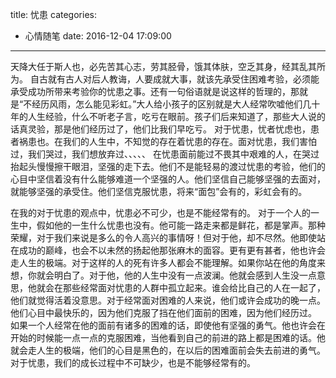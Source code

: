 title: 忧患
categories:
  - 心情随笔
date: 2016-12-04 17:09:00
---
天降大任于斯人也，必先苦其心志，劳其胫骨，饿其体肤，空乏其身，经其乱其所为。
 自古就有古人对后人教诲，人要成就大事，就该先承受住困难考验，必须能承受成功所带来考验你的忧患之事。还有一句俗语就是说这样的哲理的，那就是“不经历风雨，怎么能见彩虹。”大人给小孩子的区别就是大人经常吹嘘他们几十年的人生经验，什么不听老子言，吃亏在眼前。孩子们后来知道了，那些大人说的话真灵验，那是他们经历过了，他们比我们早吃亏。
对于忧患，忧者忧虑也，患者祸患也。在我们的人生中，不知觉的存在着忧患的存在。面对忧患，我们害怕过，我们哭过，我们想放弃过、、、、、
在忧患面前能过不畏其中艰难的人，在哭过抬起头慢慢擦干眼泪，坚强的走下去。他们不是能轻易的渡过忧患的考验，他们的心目中坚信着没有什么能够难道一个坚强的人。他们坚信自己能够坚强的去面对，就能够坚强的承受住。他们坚信克服忧患，将来“面包”会有的，彩虹会有的。
<!--more-->
在我的对于忧患的观点中，忧患必不可少，也是不能经常有的。
对于一个人的一生中，假如他的一生什么忧患也没有。他可能一路走来都是鲜花，都是掌声。那种荣耀，对于我们来说是多么的令人高兴的事情呀！但对于他，却不尽然。他即使站在成功的巅峰，也会不以未然的扬起他那张麻木的面容。更有更有甚者，他也许会走人生的极端。对于这样的人的死有许多人都会不能理解。如果你站在他的角度来想，你就会明白了。对于他，他的人生中没有一点波澜。他就会感到人生没一点意思，他就会在那些经常面对忧患的人群中孤立起来。谁会给比自己的人在一起了，他们就觉得活着没意思。对于经常面对困难的人来说，他们或许会成功的晚一点。他们心目中最快乐的，因为他们克服了挡在他们面前的困难，因为他们经历过。
如果一个人经常在他的面前有诸多的困难的话，即使他有坚强的勇气。他也许会在开始的时候能一点一点的克服困难，当他看到自己的前进的路上都是困难的话。他就会走人生的极端，他们的心目是黑色的，在以后的困难面前会失去前进的勇气。
对于忧患，我们的成长过程中不可缺少，也是不能够经常有的。